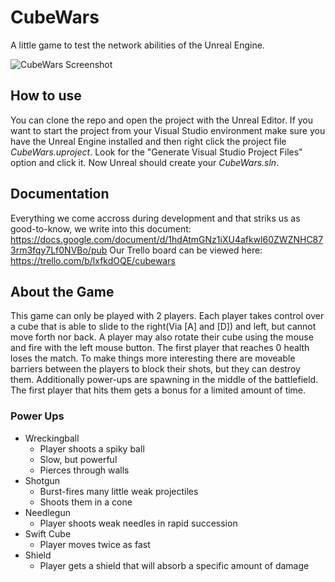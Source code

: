 # CubeWars
A little game to test the network abilities of the Unreal Engine.

![CubeWars Screenshot](https://raw.githubusercontent.com/e0925357/CubeWars/master/Screenshots/ScreenshotAlpha0.0.3.png)

## How to use
You can clone the repo and open the project with the Unreal Editor. If you want to start the project from your Visual Studio environment make sure you have the Unreal Engine installed and then right click the project file *CubeWars.uproject*. Look for the "Generate Visual Studio Project Files" option and click it. Now Unreal should create your *CubeWars.sln*.

## Documentation
Everything we come accross during development and that striks us as good-to-know, we write into this document: https://docs.google.com/document/d/1hdAtmGNz1iXU4afkwl60ZWZNHC873rm3fqy7Lf0NVBo/pub
Our Trello board can be viewed here: https://trello.com/b/lxfkdOQE/cubewars

## About the Game
This game can only be played with 2 players. Each player takes control over a cube that is able to slide to the right(Via [A] and [D]) and left, but cannot move forth nor back. A player may also rotate their cube using the mouse and fire with the left mouse button. The first player that reaches 0 health loses the match. To make things more interesting there are moveable barriers between the players to block their shots, but they can destroy them. Additionally power-ups are spawning in the middle of the battlefield. The first player that hits them gets a bonus for a limited amount of time.

### Power Ups
* Wreckingball
  * Player shoots a spiky ball
  * Slow, but powerful
  * Pierces through walls
* Shotgun
  * Burst-fires many little weak projectiles
  * Shoots them in a cone
* Needlegun
  * Player shoots weak needles in rapid succession
* Swift Cube
  * Player moves twice as fast
* Shield
  * Player gets a shield that will absorb a specific amount of damage
